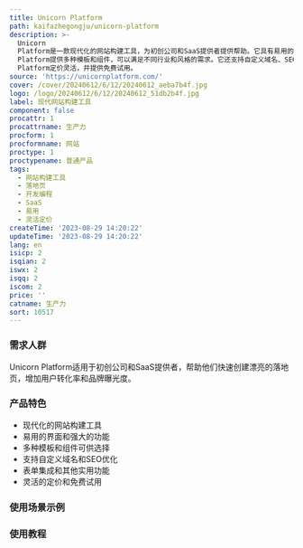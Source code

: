 ```yaml
---
title: Unicorn Platform
path: kaifazhegongju/unicorn-platform
description: >-
  Unicorn
  Platform是一款现代化的网站构建工具，为初创公司和SaaS提供者提供帮助。它具有易用的界面和强大的功能，可以快速创建漂亮的落地页。Unicorn
  Platform提供多种模板和组件，可以满足不同行业和风格的需求。它还支持自定义域名、SEO优化、表单集成等功能。Unicorn
  Platform定价灵活，并提供免费试用。
source: 'https://unicornplatform.com/'
cover: /cover/20240612/6/12/20240612_aeba7b4f.jpg
logo: /logo/20240612/6/12/20240612_51db2b4f.jpg
label: 现代网站构建工具
component: false
procattr: 1
procattrname: 生产力
procform: 1
procformname: 网站
proctype: 1
proctypename: 普通产品
tags:
  - 网站构建工具
  - 落地页
  - 开发编程
  - SaaS
  - 易用
  - 灵活定价
createTime: '2023-08-29 14:20:22'
updateTime: '2023-08-29 14:20:22'
lang: en
isicp: 2
isqian: 2
iswx: 2
isqq: 2
iscom: 2
price: ''
catname: 生产力
sort: 10517
---
```




### 需求人群
Unicorn Platform适用于初创公司和SaaS提供者，帮助他们快速创建漂亮的落地页，增加用户转化率和品牌曝光度。

### 产品特色
- 现代化的网站构建工具
- 易用的界面和强大的功能
- 多种模板和组件可供选择
- 支持自定义域名和SEO优化
- 表单集成和其他实用功能
- 灵活的定价和免费试用

### 使用场景示例


### 使用教程


  
